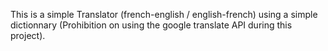 This is a simple Translator (french-english / english-french) using a simple dictionnary (Prohibition on using the google translate API during this project).
